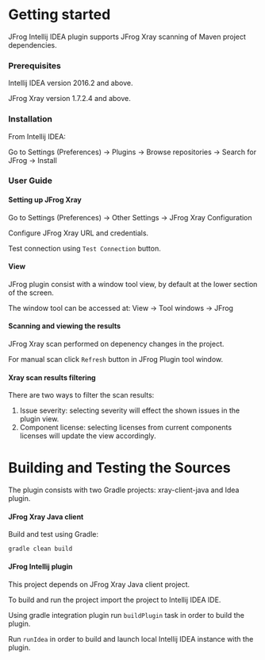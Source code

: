 # Getting started
JFrog Intellij IDEA plugin supports JFrog Xray scanning of Maven project dependencies.

### Prerequisites
Intellij IDEA version 2016.2 and above.

JFrog Xray version 1.7.2.4 and above.

### Installation
From Intellij IDEA:

Go to Settings (Preferences) -> Plugins -> Browse repositories -> Search for JFrog -> Install

### User Guide

#### Setting up JFrog Xray
Go to Settings (Preferences) -> Other Settings -> JFrog Xray Configuration

Configure JFrog Xray URL and credentials.

Test connection using ```Test Connection``` button.

#### View
JFrog plugin consist with a window tool view, by default at the lower section of the screen.

The window tool can be accessed at: View -> Tool windows -> JFrog 

#### Scanning and viewing the results
JFrog Xray scan performed on depenency changes in the project.

For manual scan click ```Refresh``` button in JFrog Plugin tool window.

#### Xray scan results filtering
There are two ways to filter the scan results:
1. Issue severity: selecting severity will effect the shown issues in the plugin view.
2. Component license: selecting licenses from current components licenses will update the view accordingly.

# Building and Testing the Sources
The plugin consists with two Gradle projects:
xray-client-java and Idea plugin.

#### JFrog Xray Java client
Build and test using Gradle: 
```
gradle clean build
```

#### JFrog Intellij plugin
This project depends on JFrog Xray Java client project.

To build and run the project import the project to Intellij IDEA IDE.

Using gradle integration plugin run ```buildPlugin``` task in order to build the plugin.

Run ```runIdea``` in order to build and launch local Intellij IDEA instance with the plugin.
